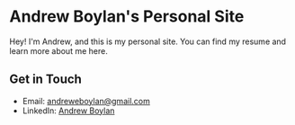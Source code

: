 # Andrew Boylan's Personal Site

Hey! I'm Andrew, and this is my personal site. You can find my resume and learn more about me here.

## Get in Touch
- Email: andreweboylan@gmail.com
- LinkedIn: [Andrew Boylan](https://www.linkedin.com/in/andrew-boylan-92842810a/)
